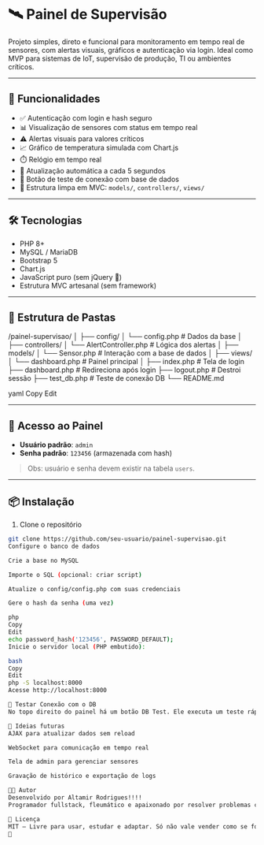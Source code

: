 # 🛰️ Painel de Supervisão

Projeto simples, direto e funcional para monitoramento em tempo real de sensores, com alertas visuais, gráficos e autenticação via login. Ideal como MVP para sistemas de IoT, supervisão de produção, TI ou ambientes críticos.

---

## 🚀 Funcionalidades

- ✅ Autenticação com login e hash seguro
- 📊 Visualização de sensores com status em tempo real
- ⚠ Alertas visuais para valores críticos
- 📈 Gráfico de temperatura simulada com Chart.js
- ⏱️ Relógio em tempo real
- 🔄 Atualização automática a cada 5 segundos
- 🧪 Botão de teste de conexão com base de dados
- 🧼 Estrutura limpa em MVC: `models/`, `controllers/`, `views/`

---

## 🛠️ Tecnologias

- PHP 8+
- MySQL / MariaDB
- Bootstrap 5
- Chart.js
- JavaScript puro (sem jQuery 👀)
- Estrutura MVC artesanal (sem framework)

---

## 📁 Estrutura de Pastas

/painel-supervisao/
│
├── config/
│ └── config.php # Dados da base
│
├── controllers/
│ └── AlertController.php # Lógica dos alertas
│
├── models/
│ └── Sensor.php # Interação com a base de dados
│
├── views/
│ └── dashboard.php # Painel principal
│
├── index.php # Tela de login
├── dashboard.php # Redireciona após login
├── logout.php # Destroi sessão
├── test_db.php # Teste de conexão DB
└── README.md

yaml
Copy
Edit

---

## 🔐 Acesso ao Painel

- **Usuário padrão**: `admin`  
- **Senha padrão**: `123456` (armazenada com hash)

> Obs: usuário e senha devem existir na tabela `users`.

---

## 📦 Instalação

1. Clone o repositório

```bash
git clone https://github.com/seu-usuario/painel-supervisao.git
Configure o banco de dados

Crie a base no MySQL

Importe o SQL (opcional: criar script)

Atualize o config/config.php com suas credenciais

Gere o hash da senha (uma vez)

php
Copy
Edit
echo password_hash('123456', PASSWORD_DEFAULT);
Inicie o servidor local (PHP embutido):

bash
Copy
Edit
php -S localhost:8000
Acesse http://localhost:8000

🧪 Testar Conexão com o DB
No topo direito do painel há um botão DB Test. Ele executa um teste rápido de conexão com a base de dados e retorna uma resposta imediata (Conectado com sucesso ou Erro na conexão).

🧠 Ideias futuras
AJAX para atualizar dados sem reload

WebSocket para comunicação em tempo real

Tela de admin para gerenciar sensores

Gravação de histórico e exportação de logs

👨‍💻 Autor
Desenvolvido por Altamir Rodrigues!!!!
Programador fullstack, fleumático e apaixonado por resolver problemas com código limpo e soluções diretas.

📄 Licença
MIT — Livre para usar, estudar e adaptar. Só não vale vender como se fosse seu. 😉
🚀
